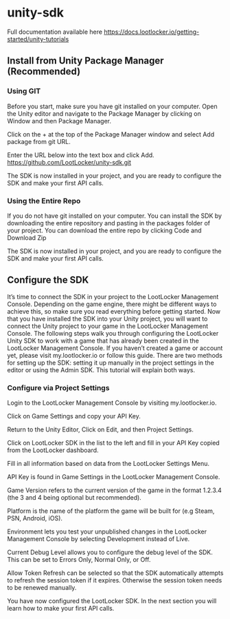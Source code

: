 # unity-sdk
Full documentation available here https://docs.lootlocker.io/getting-started/unity-tutorials

## Install from Unity Package Manager (Recommended)

### Using GIT

Before you start, make sure you have git installed on your computer.
Open the Unity editor and navigate to the Package Manager by clicking on Window and then Package Manager.

Click on the + at the top of the Package Manager window and select Add package from git URL.

Enter the URL below into the text box and click Add. 
https://github.com/LootLocker/unity-sdk.git

The SDK is now installed in your project, and you are ready to configure the SDK and make your first API calls.

### Using the Entire Repo

If you do not have git installed on your computer. You can install the SDK by downloading the entire repository and pasting in the packages folder of your project.
You can download the entire repo by clicking Code and Download Zip

The SDK is now installed in your project, and you are ready to configure the SDK and make your first API calls.

## Configure the SDK

It’s time to connect the SDK in your project to the LootLocker Management Console. Depending on the game engine, there might be different ways to achieve this, so make sure you read everything before getting started.
Now that you have installed the SDK into your Unity project, you will want to connect the Unity project to your game in the LootLocker Management Console. The following steps walk you through configuring the LootLocker Unity SDK to work with a game that has already been created in the LootLocker Management Console. If you haven’t created a game or account yet, please visit my.lootlocker.io or follow this guide.
There are two methods for setting up the SDK: setting it up manually in the project settings in the editor or using the Admin SDK. This tutorial will explain both ways.

### Configure via Project Settings
Login to the LootLocker Management Console by visiting my.lootlocker.io.

Click on Game Settings and copy your API Key.

Return to the Unity Editor, Click on Edit, and then Project Settings.

Click on LootLocker SDK in the list to the left and fill in your API Key copied from the LootLocker dashboard.

Fill in all information based on data from the LootLocker Settings Menu.

API Key is found in Game Settings in the LootLocker Management Console.

Game Version refers to the current version of the game in the format 1.2.3.4 (the 3 and 4 being optional but recommended).

Platform is the name of the platform the game will be built for (e.g Steam, PSN, Android, iOS).

Environment lets you test your unpublished changes in the LootLocker Management Console by selecting Development instead of Live.

Current Debug Level allows you to configure the debug level of the SDK. This can be set to Errors Only, Normal Only, or Off.

Allow Token Refresh can be selected so that the SDK automatically attempts to refresh the session token if it expires. Otherwise the session token needs to be renewed manually.

You have now configured the LootLocker SDK. In the next section you will learn how to make your first API calls.
